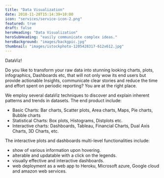 ```yaml
---
title: "Data Visualization"
date: 2018-11-28T15:14:39+10:00
icon: "services/service-icon-2.png"
featured: true
draft: false
heroHeading: "Data Visualization"
heroSubHeading: "easily communicate complex ideas."
heroBackground: "images/backgpic.jpg"
thumbnail: "images/istockphoto-1205428317-612x612.jpg"
---
```


DataViz!

Do you like to transform your raw data into stunning looking charts, plots, infographics, Dashboards etc, that will not only wow its end users but provide actionable Insights, communicate clear stories and reduce the time and effort spent on periodic reporting? You are at the right place.

We employ several dataViz techniques to discover and explain inherent patterns and trends in datasets. The end product include:

- Basic Charts: Bar charts, Scatter plots, Area charts, Maps, Pie charts, Bubble charts
- Statistical Charts: Box plots, Histograms, Distplots etc.
- Interactive charts: Dashboards, Tableau, Financial Charts, Dual Axis Charts, 3D Charts, etc.

The interactive plots and dashboards multi-level functionalities include:

- show of various information upon hovering.
- alterable and updatable with a click on the legends.
- visually effective and interactive dashboards.
- web deployment as a web app to Heroku, Microsoft azure, Google cloud and amazon web services.
